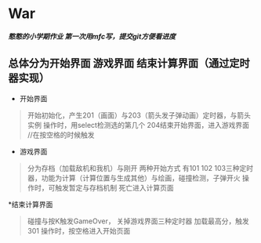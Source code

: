 # War

___憨憨的小学期作业
第一次用mfc写，提交git方便看进度___

总体分为开始界面 游戏界面 结束计算界面（通过定时器实现）
-----------------------------------

* 开始界面 
> 开始初始化，产生201（画面）与203（箭头发子弹动画）定时器，与箭头实例
> 操作时，用select检测选的第几个
> 204结束开始界面，进入游戏界面 //在按空格的时候触发

* 游戏界面
> 分为存档（加载敌机和我机）与刚开 两种开始方式
> 有101 102 103三种定时器，功能为计算（计算位置与生成其他）与绘画，碰撞检测，子弹开火
> 操作时，可触发暂定与存档机制
> 死亡进入计算页面

*结束计算界面
> 碰撞与按K触发GameOver， 关掉游戏界面三种定时器
> 加载最高分，触发301
> 操作时，按空格进入开始页面

